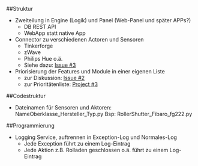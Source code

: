 ##Struktur
- Zweiteilung in Engine (Logik) und Panel (Web-Panel und später APPs?)
	* DB REST API
	* WebApp statt native App
- Connector zu verschiedenen Actoren und Sensoren
	* Tinkerforge
	* zWave
	* Philips Hue o.ä.
	* Siehe dazu: <a href="https://github.com/Daumen-Hoch-AG/SmartHouse/issues/3">Issue #3</a>
- Priorisierung der Features und Module in einer eigenen Liste
	* zur Diskussion: <a href="https://github.com/Daumen-Hoch-AG/SmartHouse/issues/2">Issue #2</a>
	* zur Prioritätenliste: <a href="https://github.com/Daumen-Hoch-AG/SmartHouse/projects/3">Project #3</a>
	
	
##Codestruktur
- Dateinamen für Sensoren und Aktoren: NameOberklasse_Hersteller_Typ.py Bsp: RollerShutter_Fibaro_fg222.py

##Programmierung
- Logging Service, auftrennen in Exception-Log und Normales-Log
	* Jede Exception führt zu einem Log-Eintrag
	* Jede Aktion z.B. Rolladen geschlossen o.ä. führt zu einem Log-Eintrag
